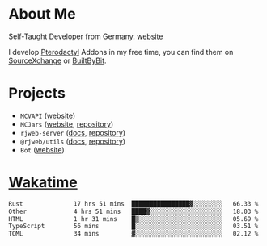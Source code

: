 # About Me

Self-Taught Developer from Germany. [website](https://rjansen.dev)

I develop [Pterodactyl](https://pterodactyl.io) Addons in my free time, you can find
them on [SourceXchange](https://www.sourcexchange.net/teams/356/profile) or [BuiltByBit](https://builtbybit.com/search/3078009).

# Projects

- `MCVAPI` ([website](https://versions.mcjars.app))
- `MCJars` ([website](https://mcjars.app), [repository](https://github.com/0x7d8/mcjar))
- `rjweb-server` ([docs](https://server.rjweb.dev), [repository](https://github.com/0x7d8/NPM_WEB-SERVER))
- `@rjweb/utils` ([docs](https://utils.rjweb.dev), [repository](https://github.com/0x7d8/rjweb-utils))
- `Bot` ([website](https://bot.rjns.dev))

# [Wakatime](https://wakatime.com/@0x7d8)

<!--START_SECTION:waka-->

```txt
Rust              17 hrs 51 mins  ████████████████▓░░░░░░░░   66.33 %
Other             4 hrs 51 mins   ████▓░░░░░░░░░░░░░░░░░░░░   18.03 %
HTML              1 hr 31 mins    █▒░░░░░░░░░░░░░░░░░░░░░░░   05.69 %
TypeScript        56 mins         █░░░░░░░░░░░░░░░░░░░░░░░░   03.51 %
TOML              34 mins         ▓░░░░░░░░░░░░░░░░░░░░░░░░   02.12 %
```

<!--END_SECTION:waka-->
